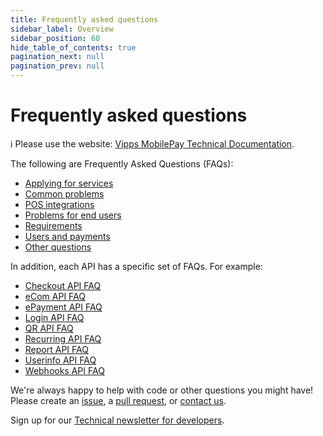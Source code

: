 ```yaml
---
title: Frequently asked questions
sidebar_label: Overview
sidebar_position: 60
hide_table_of_contents: true
pagination_next: null
pagination_prev: null
---
```


# Frequently asked questions

<!-- START_COMMENT -->
ℹ️ Please use the website:
[Vipps MobilePay Technical Documentation](https://developer.vippsmobilepay.com/docs/faqs/).
<!-- END_COMMENT -->


The following are Frequently Asked Questions (FAQs):

* [Applying for services](services.md)
* [Common problems](common-problems-faq.md)
* [POS integrations](pos-integrations-faq.md)
* [Problems for end users](problems-for-end-users-faq.md)
* [Requirements](requirements-faq.md)
* [Users and payments](users-and-payments-faq.md)
* [Other questions](other-faq.md)

In addition, each API has a specific set of FAQs. For example:

* [Checkout API FAQ](https://developer.vippsmobilepay.com/docs/APIs/checkout-api/vipps-checkout-api-faq)
* [eCom API FAQ](https://developer.vippsmobilepay.com/docs/APIs/ecom-api/vipps-ecom-api-faq)
* [ePayment API FAQ](https://developer.vippsmobilepay.com/docs/APIs/epayment-api/faq/)
* [Login API FAQ](https://developer.vippsmobilepay.com/docs/APIs/login-api/vipps-login-api-faq)
* [QR API FAQ](https://developer.vippsmobilepay.com/docs/APIs/qr-api/vipps-qr-api-faq)
* [Recurring API FAQ](https://developer.vippsmobilepay.com/docs/APIs/recurring-api/vipps-recurring-api-faq)
* [Report API FAQ](https://developer.vippsmobilepay.com/docs/APIs/report-api/vipps-report-api-faq)
* [Userinfo API FAQ](https://developer.vippsmobilepay.com/docs/APIs/userinfo-api/userinfo-api-faq/)
* [Webhooks API FAQ](https://developer.vippsmobilepay.com/docs/APIs/webhooks-api/faq/)

We're always happy to help with code or other questions you might have!
Please create an [issue](https://github.com/vippsas/vipps-developers/issues),
a [pull request](https://github.com/vippsas/vipps-developers/pulls),
or [contact us](https://developer.vippsmobilepay.com/docs/contact).

Sign up for our [Technical newsletter for developers](https://developer.vippsmobilepay.com/docs/newsletters).
